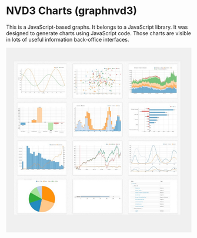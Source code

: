 # NVD3 Charts (graphnvd3)

This is a JavaScript-based graphs. It belongs to a JavaScript library. It was designed to generate charts using JavaScript code. Those charts are visible in lots of useful information back-office interfaces.

![Charts interface](<../../../../../.gitbook/assets/image (24) (1) (1).png>)
